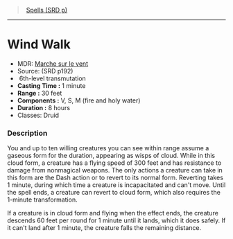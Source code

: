 ﻿---
!SpellVO
Level: 6
Type: transmutation
CastingTime: 1 minute
Range: 30 feet
Components: V, S, M (fire and holy water)
Duration: 8 hours
Classes: Druid
Id: spells_vo.md#wind-walk
ParentLink: spells_vo.md#spells-srd-p
Name: Wind Walk
ParentName: Spells (SRD p)
NameLevel: 1
AltName: '[Marche sur le vent](hd_spells_marche_sur_le_vent.md)'
Source: (SRD p192)
Attributes: {}
---
> [Spells (SRD p)](srd_spells.md)

---

# Wind Walk

- MDR: [Marche sur le vent](hd_spells_marche_sur_le_vent.md)
- Source: (SRD p192)
-  6th-level transmutation
- **Casting Time :** 1 minute
- **Range :** 30 feet
- **Components :** V, S, M (fire and holy water)
- **Duration :** 8 hours
- Classes: Druid

### Description

You and up to ten willing creatures you can see within range assume a gaseous form for the duration, appearing as wisps of cloud. While in this cloud form, a creature has a flying speed of 300 feet and has resistance to damage from nonmagical weapons. The only actions a creature can take in this form are the Dash action or to revert to its normal form. Reverting takes 1 minute, during which time a creature is incapacitated and can't move. Until the spell ends, a creature can revert to cloud form, which also requires the 1-minute transformation.

If a creature is in cloud form and flying when the effect ends, the creature descends 60 feet per round for 1 minute until it lands, which it does safely. If it can't land after 1 minute, the creature falls the remaining distance.

